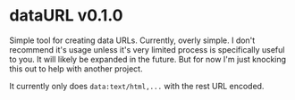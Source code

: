 dataURL v0.1.0
==============

Simple tool for creating data URLs. Currently, overly simple. I don't recommend it's usage unless it's very limited process is specifically useful to you. It will likely be expanded in the future. But for now I'm just knocking this out to help with another project.

It currently only does `data:text/html,...` with the rest URL encoded.
